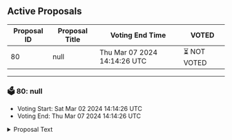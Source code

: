 ## Active Proposals

| Proposal ID | Proposal Title | Voting End Time | VOTED |
|-------------|----------------|-----------------|-------|
| 80 | null | Thu Mar 07 2024 14:14:26 UTC | ⏳ NOT VOTED |

---

### 🗳 80: null
- Voting Start: Sat Mar 02 2024 14:14:26 UTC
- Voting End: Thu Mar 07 2024 14:14:26 UTC

<details>
<summary>Proposal Text</summary>
 
null
</details>
